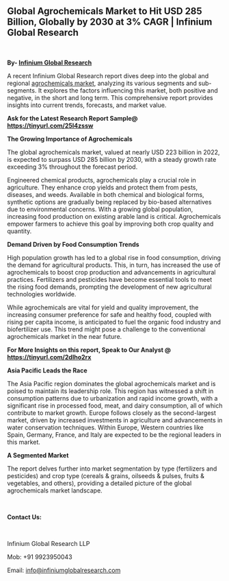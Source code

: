 <h2><strong>Global Agrochemicals Market to Hit USD 285 Billion, Globally by 2030 at 3% CAGR | Infinium Global Research</strong></h2>
<p>&nbsp;</p>
<p><strong>By- </strong><a href="https://www.infiniumglobalresearch.com"><strong>Infinium Global Research</strong></a></p>
<p>A recent Infinium Global Research report dives deep into the global and regional <a href="https://www.infiniumglobalresearch.com/market-reports/global-agrochemicals-market">agrochemicals market</a>, analyzing its various segments and sub-segments. It explores the factors influencing this market, both positive and negative, in the short and long term. This comprehensive report provides insights into current trends, forecasts, and market value.</p>
<p><strong>Ask for the Latest Research Report Sample@ </strong><a href="https://tinyurl.com/25l4zssw"><strong>https://tinyurl.com/25l4zssw</strong></a></p>
<p><strong>The Growing Importance of Agrochemicals</strong></p>
<p>The global agrochemicals market, valued at nearly USD 223 billion in 2022, is expected to surpass USD 285 billion by 2030, with a steady growth rate exceeding 3% throughout the forecast period.</p>
<p>Engineered chemical products, agrochemicals play a crucial role in agriculture. They enhance crop yields and protect them from pests, diseases, and weeds. Available in both chemical and biological forms, synthetic options are gradually being replaced by bio-based alternatives due to environmental concerns. With a growing global population, increasing food production on existing arable land is critical. Agrochemicals empower farmers to achieve this goal by improving both crop quality and quantity.</p>
<p><strong>Demand Driven by Food Consumption Trends</strong></p>
<p>High population growth has led to a global rise in food consumption, driving the demand for agricultural products. This, in turn, has increased the use of agrochemicals to boost crop production and advancements in agricultural practices. Fertilizers and pesticides have become essential tools to meet the rising food demands, prompting the development of new agricultural technologies worldwide.</p>
<p>While agrochemicals are vital for yield and quality improvement, the increasing consumer preference for safe and healthy food, coupled with rising per capita income, is anticipated to fuel the organic food industry and biofertilizer use. This trend might pose a challenge to the conventional agrochemicals market in the near future.</p>
<p><strong>For More Insights on this report, Speak to Our Analyst @ </strong><a href="https://tinyurl.com/2dlho2rx"><strong>https://tinyurl.com/2dlho2rx</strong></a></p>
<p><strong>Asia Pacific Leads the Race</strong></p>
<p>The Asia Pacific region dominates the global agrochemicals market and is poised to maintain its leadership role. This region has witnessed a shift in consumption patterns due to urbanization and rapid income growth, with a significant rise in processed food, meat, and dairy consumption, all of which contribute to market growth. Europe follows closely as the second-largest market, driven by increased investments in agriculture and advancements in water conservation techniques. Within Europe, Western countries like Spain, Germany, France, and Italy are expected to be the regional leaders in this market.</p>
<p><strong>A Segmented Market</strong></p>
<p>The report delves further into market segmentation by type (fertilizers and pesticides) and crop type (cereals &amp; grains, oilseeds &amp; pulses, fruits &amp; vegetables, and others), providing a detailed picture of the global agrochemicals market landscape.</p>
<p>&nbsp;</p>
<p><strong>Contact Us:</strong></p>
<p>&nbsp;</p>
<p>Infinium Global Research LLP</p>
<p>Mob: +91 9923950043</p>
<p>Email: <a href="mailto:info@infiniumglobalresearch.com">info@infiniumglobalresearch.com</a></p>